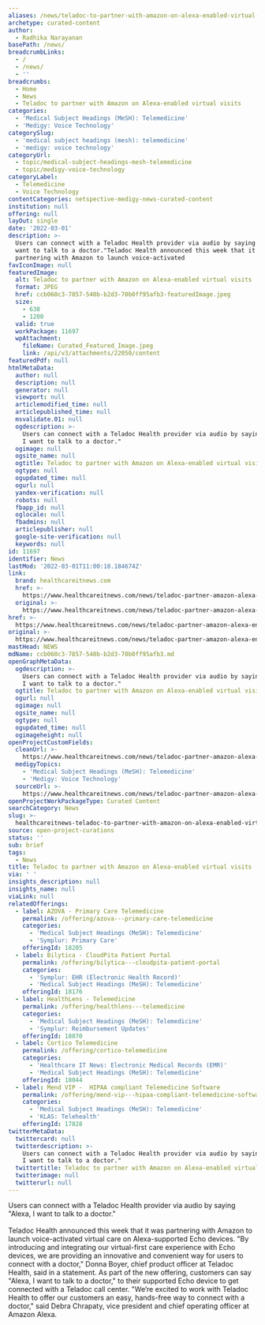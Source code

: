 ```yaml
---
aliases: /news/teladoc-to-partner-with-amazon-on-alexa-enabled-virtual-visits
archetype: curated-content
author:
  - Radhika Narayanan
basePath: /news/
breadcrumbLinks:
  - /
  - /news/
  - ''
breadcrumbs:
  - Home
  - News
  - Teladoc to partner with Amazon on Alexa-enabled virtual visits
categories:
  - 'Medical Subject Headings (MeSH): Telemedicine'
  - 'Medigy: Voice Technology'
categorySlug:
  - 'medical subject headings (mesh): telemedicine'
  - 'medigy: voice technology'
categoryUrl:
  - topic/medical-subject-headings-mesh-telemedicine
  - topic/medigy-voice-technology
categoryLabel:
  - Telemedicine
  - Voice Technology
contentCategories: netspective-medigy-news-curated-content
institution: null
offering: null
layOut: single
date: '2022-03-01'
description: >-
  Users can connect with a Teladoc Health provider via audio by saying "Alexa, I
  want to talk to a doctor."Teladoc Health announced this week that it was
  partnering with Amazon to launch voice-activated
favIconImage: null
featuredImage:
  alt: Teladoc to partner with Amazon on Alexa-enabled virtual visits
  format: JPEG
  href: ccb060c3-7857-540b-b2d3-70b0ff95afb3-featuredImage.jpeg
  size:
    - 630
    - 1200
  valid: true
  workPackage: 11697
  wpAttachment:
    fileName: Curated_Featured_Image.jpeg
    link: /api/v3/attachments/22050/content
featuredPdf: null
htmlMetaData:
  author: null
  description: null
  generator: null
  viewport: null
  articlemodified_time: null
  articlepublished_time: null
  msvalidate.01: null
  ogdescription: >-
    Users can connect with a Teladoc Health provider via audio by saying "Alexa,
    I want to talk to a doctor."
  ogimage: null
  ogsite_name: null
  ogtitle: Teladoc to partner with Amazon on Alexa-enabled virtual visits
  ogtype: null
  ogupdated_time: null
  ogurl: null
  yandex-verification: null
  robots: null
  fbapp_id: null
  oglocale: null
  fbadmins: null
  articlepublisher: null
  google-site-verification: null
  keywords: null
id: 11697
identifier: News
lastMod: '2022-03-01T11:00:18.184674Z'
link:
  brand: healthcareitnews.com
  href: >-
    https://www.healthcareitnews.com/news/teladoc-partner-amazon-alexa-enabled-virtual-visits
  original: >-
    https://www.healthcareitnews.com/news/teladoc-partner-amazon-alexa-enabled-virtual-visits
href: >-
  https://www.healthcareitnews.com/news/teladoc-partner-amazon-alexa-enabled-virtual-visits
original: >-
  https://www.healthcareitnews.com/news/teladoc-partner-amazon-alexa-enabled-virtual-visits
mastHead: NEWS
mdName: ccb060c3-7857-540b-b2d3-70b0ff95afb3.md
openGraphMetaData:
  ogdescription: >-
    Users can connect with a Teladoc Health provider via audio by saying "Alexa,
    I want to talk to a doctor."
  ogtitle: Teladoc to partner with Amazon on Alexa-enabled virtual visits
  ogurl: null
  ogimage: null
  ogsite_name: null
  ogtype: null
  ogupdated_time: null
  ogimageheight: null
openProjectCustomFields:
  cleanUrl: >-
    https://www.healthcareitnews.com/news/teladoc-partner-amazon-alexa-enabled-virtual-visits
  medigyTopics:
    - 'Medical Subject Headings (MeSH): Telemedicine'
    - 'Medigy: Voice Technology'
  sourceUrl: >-
    https://www.healthcareitnews.com/news/teladoc-partner-amazon-alexa-enabled-virtual-visits
openProjectWorkPackageType: Curated Content
searchCategory: News
slug: >-
  healthcareitnews-teladoc-to-partner-with-amazon-on-alexa-enabled-virtual-visits
source: open-project-curations
status: ''
sub: brief
tags:
  - News
title: Teladoc to partner with Amazon on Alexa-enabled virtual visits
via: ' '
insights_description: null
insights_name: null
viaLink: null
relatedOfferings:
  - label: AZOVA - Primary Care Telemedicine
    permalink: /offering/azova---primary-care-telemedicine
    categories:
      - 'Medical Subject Headings (MeSH): Telemedicine'
      - 'Symplur: Primary Care'
    offeringId: 18205
  - label: Bilytica - CloudPita Patient Portal
    permalink: /offering/bilytica---cloudpita-patient-portal
    categories:
      - 'Symplur: EHR (Electronic Health Record)'
      - 'Medical Subject Headings (MeSH): Telemedicine'
    offeringId: 18176
  - label: HealthLens - Telemedicine
    permalink: /offering/healthlens---telemedicine
    categories:
      - 'Medical Subject Headings (MeSH): Telemedicine'
      - 'Symplur: Reimbursement Updates'
    offeringId: 18070
  - label: Cortico Telemedicine
    permalink: /offering/cortico-telemedicine
    categories:
      - 'Healthcare IT News: Electronic Medical Records (EMR)'
      - 'Medical Subject Headings (MeSH): Telemedicine'
    offeringId: 18044
  - label: Mend VIP -  HIPAA compliant Telemedicine Software
    permalink: /offering/mend-vip---hipaa-compliant-telemedicine-software
    categories:
      - 'Medical Subject Headings (MeSH): Telemedicine'
      - 'KLAS: Telehealth'
    offeringId: 17828
twitterMetaData:
  twittercard: null
  twitterdescription: >-
    Users can connect with a Teladoc Health provider via audio by saying "Alexa,
    I want to talk to a doctor."
  twittertitle: Teladoc to partner with Amazon on Alexa-enabled virtual visits
  twitterimage: null
  twitterurl: null
---
```

<p>Users can connect with a Teladoc Health provider via audio by saying "Alexa, I want to talk to a doctor."<br><br>Teladoc Health announced this week that it was partnering with Amazon to launch voice-activated virtual care on Alexa-supported Echo devices.
"By introducing and integrating our virtual-first care experience with Echo devices, we are providing an innovative and convenient way for users to connect with a doctor," Donna Boyer, chief product officer at Teladoc Health, said in a statement.
As part of the new offering, customers can say "Alexa, I want to talk to a doctor," to their supported Echo device to get connected with a Teladoc call center.
"We’re excited to work with Teladoc Health to offer our customers an easy, hands-free way to connect with a doctor," said Debra Chrapaty, vice president and chief operating officer at Amazon Alexa.</p>